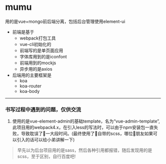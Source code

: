 # mumu
用的是vue+mongo前后端分离，包括后台管理使用element-ui
 - 前端是基于
    - webpack打包工具
    - vue-cli初始化的
    - 前端写的是单页面应用
    - 字体库用到的是iconfont
    - 前端用到的mockjs
    - 异步用的是axios
 - 后端用的主要框架是
    - koa
    - koa-router
    - koa-body

 -----
 ### 书写过程中遇到的问题，仅供交流
 1. 使用的是vue-element-admin的基础template，名为“vue-admin-template”,此项目用的webpack4.x，在引入less的写法时，可以由于npm安装包一直失败，导致耽误了一大段时间。(最终使用了自带的scss，哪位朋友如果可以引入的话可以给小弟讲解一下)
  > 早先以为后台项目用的是sass，然后各种引用都报错，随后发现用的是scss，至于区别，自行百度吧!
